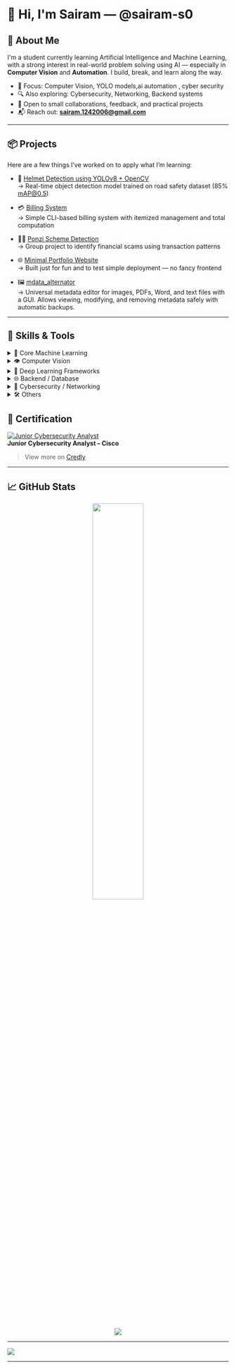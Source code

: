 # 👋 Hi, I'm Sairam — @sairam-s0

## 🧠 About Me
I'm a student currently learning Artificial Intelligence and Machine Learning, with a strong interest in real-world problem solving using AI — especially in **Computer Vision** and **Automation**. I build, break, and learn along the way.

- 🎯 Focus: Computer Vision, YOLO models,ai automation , cyber security 
- 🔍 Also exploring: Cybersecurity, Networking, Backend systems
- 🤝 Open to small collaborations, feedback, and practical projects
- 📬 Reach out: **sairam.1242006@gmail.com**

---

## 📦 Projects
Here are a few things I’ve worked on to apply what I’m learning:

- 🧠 [Helmet Detection using YOLOv8 + OpenCV](https://github.com/sairam-s0/helmetdection-using-yolo8m-opencv)  
  → Real-time object detection model trained on road safety dataset (85% mAP@0.5)

- 💳 [Billing System](https://github.com/sairam-s0/billing-system)  
  → Simple CLI-based billing system with itemized management and total computation

- 🕵️‍♂️ [Ponzi Scheme Detection](https://github.com/Vijay-31-08-2005/ponzi-scheme-detection)  
  → Group project to identify financial scams using transaction patterns

- 🌐 [Minimal Portfolio Website](https://sairam-s0.github.io)  
  → Built just for fun and to test simple deployment — no fancy frontend

- 🖼️ [mdata_alternator](https://github.com/sairam-s0/mdata_alternator)  
  → Universal metadata editor for images, PDFs, Word, and text files with a GUI. Allows viewing, modifying, and removing metadata safely with automatic backups.


---

## 🧰 Skills & Tools

<details>
<summary>🧠 Core Machine Learning</summary>

- Languages: **Python**, **R**
- Libraries: **NumPy**, **Pandas**, **Scikit-learn**, **SciPy**, **Matplotlib**
- Platforms: **MLflow**, **Google Colab**

</details>

<details>
<summary>👁️ Computer Vision</summary>

- **OpenCV**, **YOLOv8**
- Used for object detection tasks like helmet, seatbelt, and license plate detection
- Annotated datasets manually using **LabelImg**

</details>

<details>
<summary>🧱 Deep Learning Frameworks</summary>

- **PyTorch**, **TensorFlow**, **Keras**
- Built and trained CNNs and YOLO-based models on custom datasets

</details>

<details>
<summary>🌐 Backend / Database</summary>

- Frameworks: **Django**
- Databases: **MySQL**, **MariaDB**, **SQLite**
- Used for integrating ML models with simple web backends

</details>

<details>
<summary>🔐 Cybersecurity / Networking</summary>

- Tools: **Wireshark**, **Nmap**, **Burp Suite**
- Familiar with basic recon, packet analysis, and network scanning
- OS: **Linux (Ubuntu, Kali)**

</details>

<details>
<summary>🛠️ Others</summary>

- Version Control: **Git**
- Microcontrollers: **Arduino**
- Visual tools: **Canva** (used for documentation/mockups)

</details>



## 🏅 Certification

[![Junior Cybersecurity Analyst](https://images.credly.com/size/340x340/images/0e1e4300-d59e-4c6f-8f22-eca48c02b8d3/image.png)](https://www.credly.com/badges/bd229915-6b73-44c6-97d9-56bd471724f2/public_url)  
**Junior Cybersecurity Analyst – Cisco**

> View more on [Credly](https://www.credly.com/users/sairam-s.ef012473)

---

## 📈 GitHub Stats

<p align="center">
  <img src="https://github-readme-stats.vercel.app/api?username=sairam-s0&theme=dark&hide_border=false" width="48%"><br>
  <img src="https://nirzak-streak-stats.vercel.app/?user=sairam-s0&theme=dark&hide_border=false">
</p>

---

[![](https://visitcount.itsvg.in/api?id=sairam-s0&icon=0&color=0)](https://visitcount.itsvg.in)

---
